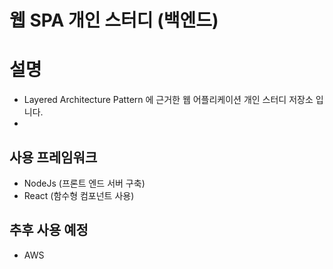 # 웹 SPA 개인 스터디 (백엔드) 

# 설명
- Layered Architecture Pattern 에 근거한 웹 어플리케이션 개인 스터디 저장소 입니다.
- 

## 사용 프레임워크
- NodeJs (프론트 엔드 서버 구축)
- React (함수형 컴포넌트 사용)

## 추후 사용 예정
- AWS
